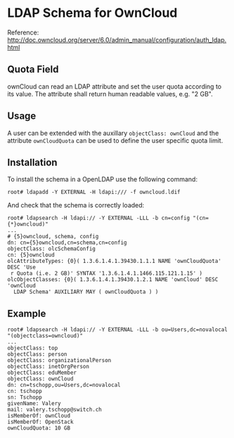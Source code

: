 # LDAP Schema for OwnCloud


Reference: http://doc.owncloud.org/server/6.0/admin_manual/configuration/auth_ldap.html

## Quota Field

ownCloud can read an LDAP attribute and set the user quota according to its value. 
The attribute shall return human readable values, e.g. "2 GB".

## Usage

A user can be extended with the auxillary `objectClass: ownCloud` and the attribute `ownCloudQuota` can be used
to define the user specific quota limit.

## Installation

To install the schema in a OpenLDAP use the following command:

    root# ldapadd -Y EXTERNAL -H ldapi:/// -f owncloud.ldif
   
And check that the schema is correctly loaded:

    root# ldapsearch -H ldapi:// -Y EXTERNAL -LLL -b cn=config "(cn={*}owncloud)"
    ...
    # {5}owncloud, schema, config
    dn: cn={5}owncloud,cn=schema,cn=config
    objectClass: olcSchemaConfig
    cn: {5}owncloud
    olcAttributeTypes: {0}( 1.3.6.1.4.1.39430.1.1.1 NAME 'ownCloudQuota' DESC 'Use
     r Quota (i.e. 2 GB)' SYNTAX '1.3.6.1.4.1.1466.115.121.1.15' )
    olcObjectClasses: {0}( 1.3.6.1.4.1.39430.1.2.1 NAME 'ownCloud' DESC 'ownCloud 
      LDAP Schema' AUXILIARY MAY ( ownCloudQuota ) )


## Example

    root# ldapsearch -H ldapi:// -Y EXTERNAL -LLL -b ou=Users,dc=novalocal "(objectclass=owncloud)" 
    ...
    objectClass: top
    objectClass: person
    objectClass: organizationalPerson
    objectClass: inetOrgPerson
    objectClass: eduMember
    objectClass: ownCloud
    dn: cn=tschopp,ou=Users,dc=novalocal
    cn: tschopp
    sn: Tschopp
    givenName: Valery
    mail: valery.tschopp@switch.ch
    isMemberOf: ownCloud
    isMemberOf: OpenStack
    ownCloudQuota: 10 GB


